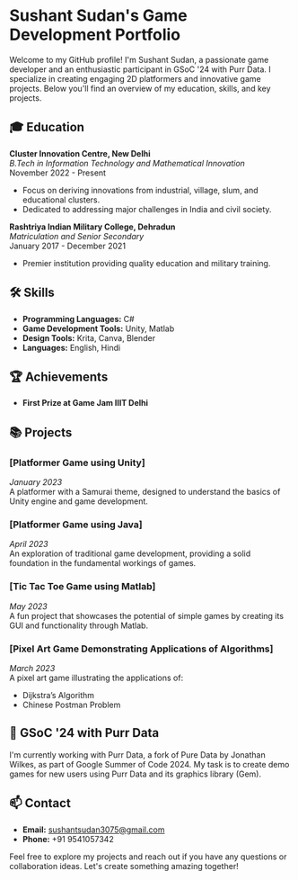 # Sushant Sudan's Game Development Portfolio

Welcome to my GitHub profile! I'm Sushant Sudan, a passionate game developer and an enthusiastic participant in GSoC '24 with Purr Data. I specialize in creating engaging 2D platformers and innovative game projects. Below you'll find an overview of my education, skills, and key projects.

## 🎓 Education

**Cluster Innovation Centre, New Delhi**  
*B.Tech in Information Technology and Mathematical Innovation*  
November 2022 - Present  
- Focus on deriving innovations from industrial, village, slum, and educational clusters.
- Dedicated to addressing major challenges in India and civil society.

**Rashtriya Indian Military College, Dehradun**  
*Matriculation and Senior Secondary*  
January 2017 - December 2021  
- Premier institution providing quality education and military training.

## 🛠️ Skills

- **Programming Languages:** C#
- **Game Development Tools:** Unity, Matlab
- **Design Tools:** Krita, Canva, Blender
- **Languages:** English, Hindi

## 🏆 Achievements

- **First Prize at Game Jam IIIT Delhi**

## 📚 Projects

### [Platformer Game using Unity]
*January 2023*  
A platformer with a Samurai theme, designed to understand the basics of Unity engine and game development.

### [Platformer Game using Java]
*April 2023*  
An exploration of traditional game development, providing a solid foundation in the fundamental workings of games.

### [Tic Tac Toe Game using Matlab]
*May 2023*  
A fun project that showcases the potential of simple games by creating its GUI and functionality through Matlab.

### [Pixel Art Game Demonstrating Applications of Algorithms]
*March 2023*  
A pixel art game illustrating the applications of:
- Dijkstra’s Algorithm
- Chinese Postman Problem

## 🌟 GSoC '24 with Purr Data

I'm currently working with Purr Data, a fork of Pure Data by Jonathan Wilkes, as part of Google Summer of Code 2024. My task is to create demo games for new users using Purr Data and its graphics library (Gem).

## 📫 Contact

- **Email:** sushantsudan3075@gmail.com
- **Phone:** +91 9541057342

Feel free to explore my projects and reach out if you have any questions or collaboration ideas. Let's create something amazing together!
